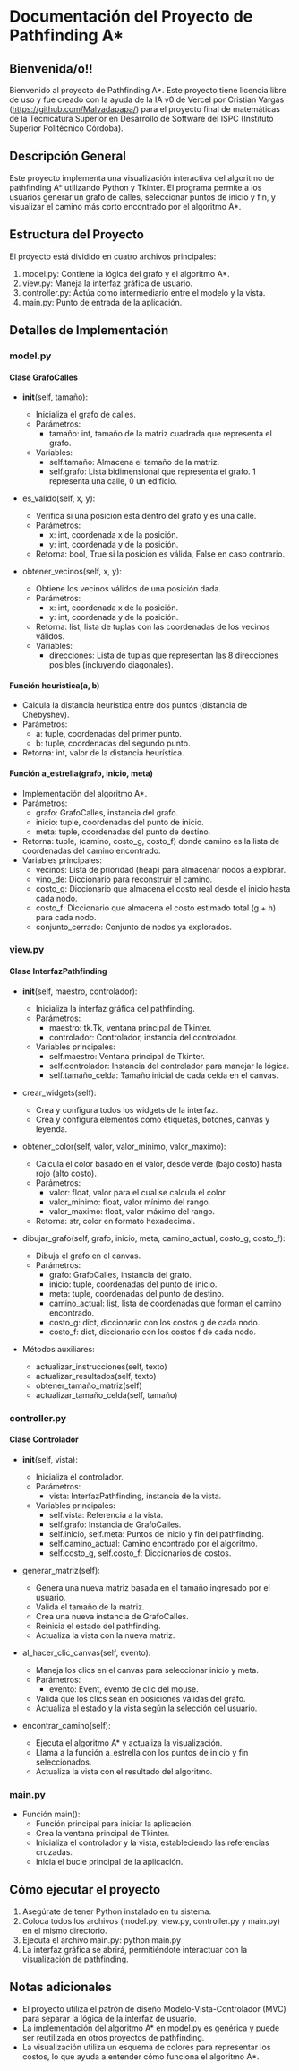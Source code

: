 ﻿# Documentación del Proyecto de Pathfinding A*

## Bienvenida/o!!

Bienvenido al proyecto de Pathfinding A*. Este proyecto tiene licencia libre de uso y fue creado con la ayuda de la IA v0 de Vercel por Cristian Vargas (https://github.com/Malvadapapa/) para el proyecto final de matemáticas de la Tecnicatura Superior en Desarrollo de Software del ISPC (Instituto Superior Politécnico Córdoba).

## Descripción General

Este proyecto implementa una visualización interactiva del algoritmo de pathfinding A* utilizando Python y Tkinter. El programa permite a los usuarios generar un grafo de calles, seleccionar puntos de inicio y fin, y visualizar el camino más corto encontrado por el algoritmo A*.

## Estructura del Proyecto

El proyecto está dividido en cuatro archivos principales:

1. model.py: Contiene la lógica del grafo y el algoritmo A*.
2. view.py: Maneja la interfaz gráfica de usuario.
3. controller.py: Actúa como intermediario entre el modelo y la vista.
4. main.py: Punto de entrada de la aplicación.

## Detalles de Implementación

### model.py

#### Clase GrafoCalles

- __init__(self, tamaño):
  - Inicializa el grafo de calles.
  - Parámetros:
    - tamaño: int, tamaño de la matriz cuadrada que representa el grafo.
  - Variables:
    - self.tamaño: Almacena el tamaño de la matriz.
    - self.grafo: Lista bidimensional que representa el grafo. 1 representa una calle, 0 un edificio.

- es_valido(self, x, y):
  - Verifica si una posición está dentro del grafo y es una calle.
  - Parámetros:
    - x: int, coordenada x de la posición.
    - y: int, coordenada y de la posición.
  - Retorna: bool, True si la posición es válida, False en caso contrario.

- obtener_vecinos(self, x, y):
  - Obtiene los vecinos válidos de una posición dada.
  - Parámetros:
    - x: int, coordenada x de la posición.
    - y: int, coordenada y de la posición.
  - Retorna: list, lista de tuplas con las coordenadas de los vecinos válidos.
  - Variables:
    - direcciones: Lista de tuplas que representan las 8 direcciones posibles (incluyendo diagonales).

#### Función heuristica(a, b)

- Calcula la distancia heurística entre dos puntos (distancia de Chebyshev).
- Parámetros:
  - a: tuple, coordenadas del primer punto.
  - b: tuple, coordenadas del segundo punto.
- Retorna: int, valor de la distancia heurística.

#### Función a_estrella(grafo, inicio, meta)

- Implementación del algoritmo A*.
- Parámetros:
  - grafo: GrafoCalles, instancia del grafo.
  - inicio: tuple, coordenadas del punto de inicio.
  - meta: tuple, coordenadas del punto de destino.
- Retorna: tuple, (camino, costo_g, costo_f) donde camino es la lista de coordenadas del camino encontrado.
- Variables principales:
  - vecinos: Lista de prioridad (heap) para almacenar nodos a explorar.
  - vino_de: Diccionario para reconstruir el camino.
  - costo_g: Diccionario que almacena el costo real desde el inicio hasta cada nodo.
  - costo_f: Diccionario que almacena el costo estimado total (g + h) para cada nodo.
  - conjunto_cerrado: Conjunto de nodos ya explorados.

### view.py

#### Clase InterfazPathfinding

- __init__(self, maestro, controlador):
  - Inicializa la interfaz gráfica del pathfinding.
  - Parámetros:
    - maestro: tk.Tk, ventana principal de Tkinter.
    - controlador: Controlador, instancia del controlador.
  - Variables principales:
    - self.maestro: Ventana principal de Tkinter.
    - self.controlador: Instancia del controlador para manejar la lógica.
    - self.tamaño_celda: Tamaño inicial de cada celda en el canvas.

- crear_widgets(self):
  - Crea y configura todos los widgets de la interfaz.
  - Crea y configura elementos como etiquetas, botones, canvas y leyenda.

- obtener_color(self, valor, valor_minimo, valor_maximo):
  - Calcula el color basado en el valor, desde verde (bajo costo) hasta rojo (alto costo).
  - Parámetros:
    - valor: float, valor para el cual se calcula el color.
    - valor_minimo: float, valor mínimo del rango.
    - valor_maximo: float, valor máximo del rango.
  - Retorna: str, color en formato hexadecimal.

- dibujar_grafo(self, grafo, inicio, meta, camino_actual, costo_g, costo_f):
  - Dibuja el grafo en el canvas.
  - Parámetros:
    - grafo: GrafoCalles, instancia del grafo.
    - inicio: tuple, coordenadas del punto de inicio.
    - meta: tuple, coordenadas del punto de destino.
    - camino_actual: list, lista de coordenadas que forman el camino encontrado.
    - costo_g: dict, diccionario con los costos g de cada nodo.
    - costo_f: dict, diccionario con los costos f de cada nodo.

- Métodos auxiliares:
  - actualizar_instrucciones(self, texto)
  - actualizar_resultados(self, texto)
  - obtener_tamaño_matriz(self)
  - actualizar_tamaño_celda(self, tamaño)

### controller.py

#### Clase Controlador

- __init__(self, vista):
  - Inicializa el controlador.
  - Parámetros:
    - vista: InterfazPathfinding, instancia de la vista.
  - Variables principales:
    - self.vista: Referencia a la vista.
    - self.grafo: Instancia de GrafoCalles.
    - self.inicio, self.meta: Puntos de inicio y fin del pathfinding.
    - self.camino_actual: Camino encontrado por el algoritmo.
    - self.costo_g, self.costo_f: Diccionarios de costos.

- generar_matriz(self):
  - Genera una nueva matriz basada en el tamaño ingresado por el usuario.
  - Valida el tamaño de la matriz.
  - Crea una nueva instancia de GrafoCalles.
  - Reinicia el estado del pathfinding.
  - Actualiza la vista con la nueva matriz.

- al_hacer_clic_canvas(self, evento):
  - Maneja los clics en el canvas para seleccionar inicio y meta.
  - Parámetros:
    - evento: Event, evento de clic del mouse.
  - Valida que los clics sean en posiciones válidas del grafo.
  - Actualiza el estado y la vista según la selección del usuario.

- encontrar_camino(self):
  - Ejecuta el algoritmo A* y actualiza la visualización.
  - Llama a la función a_estrella con los puntos de inicio y fin seleccionados.
  - Actualiza la vista con el resultado del algoritmo.

### main.py

- Función main():
  - Función principal para iniciar la aplicación.
  - Crea la ventana principal de Tkinter.
  - Inicializa el controlador y la vista, estableciendo las referencias cruzadas.
  - Inicia el bucle principal de la aplicación.

## Cómo ejecutar el proyecto

1. Asegúrate de tener Python instalado en tu sistema.
2. Coloca todos los archivos (model.py, view.py, controller.py y main.py) en el mismo directorio.
3. Ejecuta el archivo main.py:
   python main.py
4. La interfaz gráfica se abrirá, permitiéndote interactuar con la visualización de pathfinding.

## Notas adicionales

- El proyecto utiliza el patrón de diseño Modelo-Vista-Controlador (MVC) para separar la lógica de la interfaz de usuario.
- La implementación del algoritmo A* en model.py es genérica y puede ser reutilizada en otros proyectos de pathfinding.
- La visualización utiliza un esquema de colores para representar los costos, lo que ayuda a entender cómo funciona el algoritmo A*.